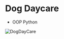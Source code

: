 # Dog Daycare

* OOP Python

![DogDayCare](https://user-images.githubusercontent.com/65002100/204101789-ce66f2cb-2a12-491f-8ed0-ba8797b6e6f5.gif)
